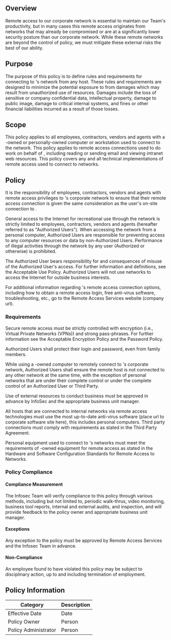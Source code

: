 Overview
--------

Remote access to our corporate network is essential to maintain our Team's productivity, but in many cases this remote access originates from networks that may already be compromised or are at a significantly lower security posture than our corporate network. While these remote networks are beyond the control of <Your Company> policy, we must mitigate these external risks the best of our ability.

Purpose
-------

The purpose of this policy is to define rules and requirements for connecting to <Your Company>'s network from any host. These rules and requirements are designed to minimize the potential exposure to <Your Company> from damages which may result from unauthorized use of <Your Company> resources. Damages include the loss of sensitive or company confidential data, intellectual property, damage to public image, damage to critical <Your Company> internal systems, and fines or other financial liabilities incurred as a result of those losses.

Scope
-----

This policy applies to all <Your Company> employees, contractors, vendors and agents with a <Your Company>-owned or personally-owned computer or workstation used to connect to the <Your Company> network. This policy applies to remote access connections used to do work on behalf of <Your Company>, including reading or sending email and viewing intranet web resources. This policy covers any and all technical implementations of remote access used to connect to <Your Company> networks.

Policy
------

It is the responsibility of <Your Company> employees, contractors, vendors and agents with remote access privileges to <Your Company>'s corporate network to ensure that their remote access connection is given the same consideration as the user's on-site connection to <Your Company>.

General access to the Internet for recreational use through the <Your Company> network is strictly limited to <Your Company> employees, contractors, vendors and agents (hereafter referred to as "Authorized Users"). When accessing the <Your Company> network from a personal computer, Authorized Users are responsible for preventing access to any <Your Company> computer resources or data by non-Authorized Users. Performance of illegal activities through the <Your Company> network by any user (Authorized or otherwise) is prohibited.

The Authorized User bears responsibility for and consequences of misuse of the Authorized User's access. For further information and definitions, see the Acceptable Use Policy. Authorized Users will not use <Your Company> networks to access the Internet for outside business interests.

For additional information regarding <Your Company>'s remote access connection options, including how to obtain a remote access login, free anti-virus software, troubleshooting, etc., go to the Remote Access Services website (company url).

### Requirements

Secure remote access must be strictly controlled with encryption (i.e., Virtual Private Networks (VPNs)) and strong pass-phrases. For further information see the Acceptable Encryption Policy and the Password Policy.

Authorized Users shall protect their login and password, even from family members.

While using a <Your Company>-owned computer to remotely connect to <Your Company>'s corporate network, Authorized Users shall ensure the remote host is not connected to any other network at the same time, with the exception of personal networks that are under their complete control or under the complete control of an Authorized User or Third Party.

Use of external resources to conduct <Your Company> business must be approved in advance by InfoSec and the appropriate business unit manager.

All hosts that are connected to <Your Company> internal networks via remote access technologies must use the most up-to-date anti-virus software (place url to corporate software site here), this includes personal computers. Third party connections must comply with requirements as stated in the Third Party Agreement.

Personal equipment used to connect to <Your Company>'s networks must meet the requirements of <Your Company>-owned equipment for remote access as stated in the Hardware and Software Configuration Standards for Remote Access to <Your Company> Networks.

### Policy Compliance

#### Compliance Measurement

The Infosec Team will verify compliance to this policy through various methods, including but not limited to, periodic walk-thrus, video monitoring, business tool reports, internal and external audits, and inspection, and will provide feedback to the policy owner and appropriate business unit manager.

#### Exceptions

Any exception to the policy must be approved by Remote Access Services and the Infosec Team in advance.

#### Non-Compliance

An employee found to have violated this policy may be subject to disciplinary action, up to and including termination of employment.

Policy Information
------------------
| Category | Description |
| ----------- | ----------- |
| Effective Date | Date |
| Policy Owner | Person |
| Policy Administrator | Person |